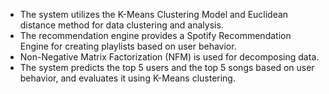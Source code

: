 
- The system utilizes the K-Means Clustering Model and Euclidean distance method for data clustering and analysis.
- The recommendation engine provides a Spotify Recommendation Engine for creating playlists based on user behavior.
- Non-Negative Matrix Factorization (NFM) is used for decomposing data.
- The system predicts the top 5 users and the top 5 songs based on user behavior, and evaluates it using K-Means clustering.
